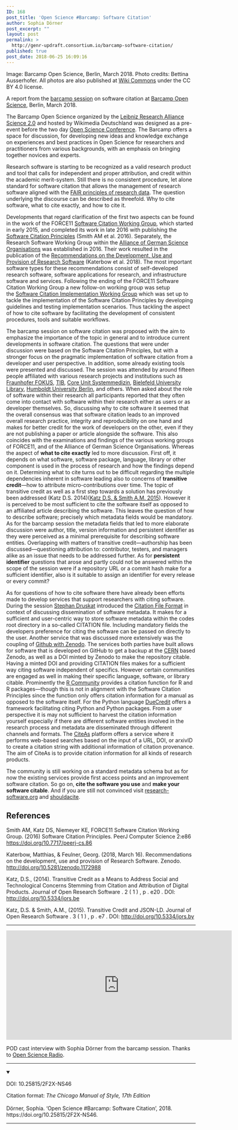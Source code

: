```yaml
---
ID: 168
post_title: 'Open Science #Barcamp: Software Citation'
author: Sophia Dörner
post_excerpt: ""
layout: post
permalink: >
  http://genr-updraft.consortium.io/barcamp-software-citation/
published: true
post_date: 2018-06-25 16:09:16
---
```

<!-- wp:paragraph {"fontSize":"small"} -->
<p class="is-small-text">Image: Barcamp Open Science, Berlin, March 2018. Photo credits: Bettina Ausserhofer. All photos are also published at <a href="https://commons.wikimedia.org/w/index.php?title=Category:Barcamp_Open_Science" target="_blank">Wiki Commons</a> under the CC BY 4.0 license.</p>
<!-- /wp:paragraph -->

<!-- wp:block {"ref":341} /-->

<!-- wp:block {"ref":172} /-->

<!-- wp:paragraph -->
<p>A report from the <a href="https://etherpad.wikimedia.org/p/oscibar2018_session10">barcamp session</a> on software citation at <a href="https://www.open-science-conference.eu/barcamp/">Barcamp Open Science</a>, Berlin, March 2018.</p>
<!-- /wp:paragraph -->

<!-- wp:paragraph -->
<p>The Barcamp Open Science organized by the <a href="http://leibniz-science20.de/en/">Leibniz Research Alliance Science 2.0</a> and hosted by Wikimedia Deutschland was designed as a pre-event before the two day <a href="http://www.open-science-conference.eu/">Open Science Conference</a>. The Barcamp offers a space for discussion, for developing new ideas and knowledge exchange on experiences and best practices in Open Science for researchers and practitioners from various backgrounds, with an emphasis on bringing together novices and experts.</p>
<!-- /wp:paragraph -->

<!-- wp:more -->
<!--more-->
<!-- /wp:more -->

<!-- wp:paragraph -->
<p>Research software is starting to be recognized as a valid research product and tool that calls for independent and proper attribution, and credit within the academic merit-system. Still there is no consistent procedure, let alone standard for software citation that allows the management of research software aligned with the <a href="https://blogs.tib.eu/wp/tib/2017/09/12/die-fair-data-prinzipien-fuer-forschungsdaten/">FAIR principles of research data</a>. The question underlying the discourse can be described as threefold. Why to cite software, what to cite exactly, and how to cite it.</p>
<!-- /wp:paragraph -->

<!-- wp:paragraph -->
<p>Developments that regard clarification of the first two aspects can be found in the work of the FORCE11 <a href="https://www.force11.org/group/software-citation-working-group" target="_blank" rel="noopener">Software Citation Working Group</a>, which started in early 2015, and completed its work in late 2016 with publishing the <a href="https://peerj.com/articles/cs-86/" target="_blank" rel="noopener">Software Citation Principles</a> (Smith AM et al. 2016). Separately, the Research Software Working Group within the <a href="https://www.allianzinitiative.de/en/" target="_blank" rel="noopener">Alliance of German Science Organisations</a> was established in 2016. Their work resulted in the publication of the <a href="https://zenodo.org/record/1172988" target="_blank" rel="noopener">Recommendations on the Development, Use and Provision of Research Software</a> (Katerbow et al. 2018). The most important software types for these recommendations consist of self-developed research software, software applications for research, and infrastructure software and services. Following the ending of the FORCE11 Software Citation Working Group a new follow-on working group was setup the <a href="https://www.force11.org/group/software-citation-implementation-working-group">Software Citation Implementation Working Group</a> which was set up to tackle the implementation of the Software Citation Principles by developing guidelines and testing implementation scenarios. Thus tackling the aspect of how to cite software by facilitating the development of consistent procedures, tools and suitable workflows.</p>
<!-- /wp:paragraph -->

<!-- wp:paragraph -->
<p>The barcamp session on software citation was proposed with the aim to emphasize the importance of the topic in general and to introduce current developments in software citation. The questions that were under discussion were based on the Software Citation Principles, but with a stronger focus on the pragmatic implementation of software citation from a developer and user perspective. In addition, some already existing tools were presented and discussed. The session was attended by around fifteen people affiliated with various research projects and institutions such as <a href="https://www.fokus.fraunhofer.de/en" target="_blank" rel="noopener">Fraunhofer FOKUS</a>, <a href="https://www.tib.eu/en/" target="_blank" rel="noopener">TIB</a>, <a href="http://www.sysmed.uni-wuerzburg.de/en/start/" target="_blank" rel="noopener">Core Unit Systemmedizin</a>, <a href="https://www.ub.uni-bielefeld.de/english/" target="_blank" rel="noopener">Bielefeld University Library</a>, <a href="https://www.hu-berlin.de/en?set_language=en" target="_blank" rel="noopener">Humboldt University Berlin</a>, and others. When asked about the role of software within their research all participants reported that they often come into contact with software within their research either as users or as developer themselves. So, discussing why to cite software it seemed that the overall consensus was that software citation leads to an improved overall research practice, integrity and reproducibility on one hand and makes for better credit for the work of developers on the other, even if they are not publishing a paper or article alongside the software. This also coincides with the examinations and findings of the various working groups of FORCE11, and of the Alliance of German Science Organisations. Whereas the aspect of <strong>what to cite exactly</strong> led to more discussion. First off, it depends on what software, software package, language, library or other component is used in the process of research and how the findings depend on it. Determining what to cite turns out to be difficult regarding the multiple dependencies inherent in software leading also to concerns of <strong>transitive credit</strong>—how to attribute micro-contributions over time. The topic of transitive credit as well as a first step towards a solution has previously been addressed (Katz D.S. 2014)(<a href="http://doi.org/10.5334/jors.by" target="_blank" rel="noopener">Katz D.S. &amp; Smith A.M. 2015</a>). However it is perceived to be most sufficient to cite the software itself as opposed to an affiliated article describing the software. This leaves the question of how to describe software; precisely which metadata fields would be mandatory. As for the barcamp session the metadata fields that led to more elaborate discussion were author, title, version information and persistent identifier as they were perceived as a minimal prerequisite for describing software entities. Overlapping with matters of transitive credit—authorship has been discussed—questioning attribution to: contributor, testers, and managers alike as an issue that needs to be addressed further. As for <strong>persistent identifier</strong> questions that arose and partly could not be answered within the scope of the session were if a repository URL or a commit hash make for a sufficient identifier, also is it suitable to assign an identifier for every release or every commit?</p>
<!-- /wp:paragraph -->

<!-- wp:paragraph -->
<p>As for questions of how to cite software there have already been efforts made to develop services that support researchers with citing software. During the session <a href="https://sdruskat.net/" target="_blank">Stephan Druskat</a> introduced the <a href="https://github.com/citation-file-format/citation-file-format.github.io" target="_blank">Citation File Format</a> in context of discussing dissemination of software metadata. It makes for a sufficient and user-centric way to store software metadata within the codes root directory in a so-called CITATION file. Including mandatory fields the developers preference for citing the software can be passed on directly to the user. Another service that was discussed more extensively was the coupling of <a href="https://guides.github.com/activities/citable-code/" target="_blank">Github with Zenodo</a>. The services both parties have built allows for software that is developed on GitHub to get a backup at the <a href="http://cds.cern.ch/record/1998637" target="_blank">CERN</a> based Zenodo, as well as a DOI minted by Zenodo to make the repository citable. Having a minted DOI and providing CITATION files makes for a sufficient way citing software independent of specifics. However certain communities are engaged as well in making their specific language, software, or library citable. Prominently the <a href="https://www.r-project.org/" target="_blank">R Community</a> provides a citation function for R and R packages—though this is not in alignment with the Software Citation Principles since the function only offers citation information for a manual as opposed to the software itself. For the Python language <a href="https://github.com/duecredit/duecredit" target="_blank">DueCredit</a> offers a framework facilitating citing Python and Python packages. From a user perspective it is may not sufficient to harvest the citation information yourself especially if there are different software entities involved in the research process and metadata are disseminated through different channels and formats. The <a href="http://citeas.org/" target="_blank">CiteAs</a> platform offers a service where it performs web-based searches based on the input of a URL, DOI, or arxivID to create a citation string with additional information of citation provenance. The aim of CiteAs is to provide citation information for all kinds of research products.</p>
<!-- /wp:paragraph -->

<!-- wp:paragraph -->
<p>The community is still working on a standard metadata schema but as for now the existing services provide first access points and an improvement software citation. So go on, <strong>cite the software you use</strong> and <strong>make your software citable</strong>. And if you are still not convinced visit <a href="https://research-software.org/citation/" target="_blank" rel="noopener">research-software.org</a> and <a href="https://mr-c.github.io/shouldacite/index.html" target="_blank" rel="noopener">shouldacite</a>.</p>
<!-- /wp:paragraph -->

<!-- wp:heading -->
<h2>
	References</h2>
<!-- /wp:heading -->

<!-- wp:paragraph -->
<p>Smith AM, Katz DS, Niemeyer KE, FORCE11 Software Citation Working Group. (2016) Software Citation Principles. PeerJ Computer Science 2:e86 <a href="https://doi.org/10.7717/peerj-cs.86" target="_blank" rel="noopener">https://doi.org/10.7717/peerj-cs.86</a></p>
<!-- /wp:paragraph -->

<!-- wp:paragraph -->
<p>Katerbow, Matthias, &amp; Feulner, Georg. (2018, March 16). Recommendations on the development, use and provision of Research Software. Zenodo. <a href="http://doi.org/10.5281/zenodo.1172988" target="_blank" rel="noopener">http://doi.org/10.5281/zenodo.1172988</a></p>
<!-- /wp:paragraph -->

<!-- wp:paragraph -->
<p>Katz, D.S., (2014). Transitive Credit as a Means to Address Social and Technological Concerns Stemming from Citation and Attribution of Digital Products. Journal of Open Research Software . 2 ( 1 ) , p . e20 . DOI: <a href="http://doi.org/10.5334/jors.be" target="_blank" rel="noopener">http://doi.org/10.5334/jors.be</a></p>
<!-- /wp:paragraph -->

<!-- wp:paragraph -->
<p>Katz, D.S. &amp; Smith, A.M., (2015). Transitive Credit and JSON-LD. Journal of Open Research Software . 3 ( 1 ) , p . e7 . DOI: <a href="http://doi.org/10.5334/jors.by" target="_blank" rel="noopener">http://doi.org/10.5334/jors.by</a></p>
<!-- /wp:paragraph -->

<!-- wp:separator -->
<hr class="wp-block-separator" />
<!-- /wp:separator -->

<!-- wp:html -->
<iframe width="600" height="290" src="http://www.openscienceradio.org/wp-content/plugins/podlove-podcasting-plugin-for-wordpress/lib/modules/podlove_web_player/player_v4/dist/share.html?episode=http://www.openscienceradio.org/?podlove_player4=731" frameborder="0" scrolling="no"></iframe>
<!-- /wp:html -->

<!-- wp:paragraph -->
<p>POD cast interview with Sophia Dörner from the barcamp session. Thanks to <a href="http://www.openscienceradio.org" target="_blank">Open Science Radio</a>.</p>
<!-- /wp:paragraph -->

<!-- wp:separator -->
<hr class="wp-block-separator" />
<!-- /wp:separator -->

<!-- wp:atomic-blocks/ab-accordion {"accordionTitle":"DOI:, 10.25815/2F2X-NS46","accordionOpen":true} -->
<div class="wp-block-atomic-blocks-ab-accordion ab-block-accordion ab-font-size-18">
	<details open>
		<summary class="ab-accordion-title">
			<p>DOI: 10.25815/2F2X-NS46</p>
		</summary>
		<p class="ab-accordion-text">Citation format: <em>The Chicago Manual of Style, 17th Edition</em> <br/><br/>Dörner, Sophia. ‘Open Science #Barcamp: Software Citation’, 2018. https://doi.org/10.25815/2F2X-NS46.<br/></p>
	</details>
</div>
<!-- /wp:atomic-blocks/ab-accordion -->

<!-- wp:separator -->
<hr class="wp-block-separator" />
<!-- /wp:separator -->